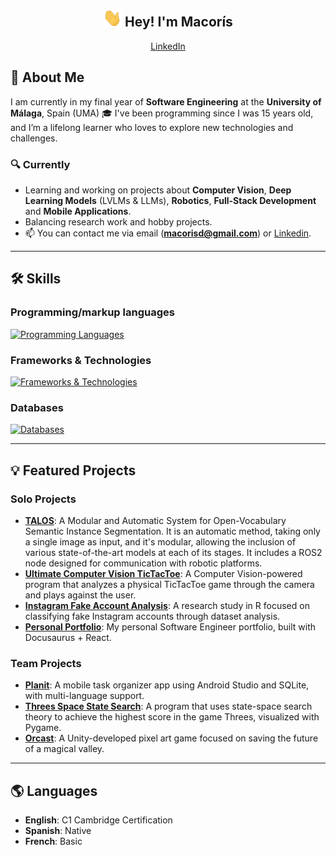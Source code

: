 <h2 align="center">
  <span>
    <img src="https://raw.githubusercontent.com/ABSphreak/ABSphreak/master/gifs/Hi.gif" width="30px">
  </span>
  Hey! I'm Macorís
</h2>


</h2>

<p align="center">
  <a href="https://www.linkedin.com/in/macorisd/" target="_blank">LinkedIn</a>
</p>

## 🌟 About Me
I am currently in my final year of **Software Engineering** at the **University of Málaga**, Spain (UMA) 🎓
I've been programming since I was 15 years old, and I’m a lifelong learner who loves to explore new technologies and challenges.

### 🔍 Currently
- Learning and working on projects about **Computer Vision**, **Deep Learning Models** (LVLMs & LLMs), **Robotics**, **Full-Stack Development** and **Mobile Applications**.
- Balancing research work and hobby projects.
- 📫 You can contact me via email (**[macorisd@gmail.com](mailto:macorisd@gmail.com)**) or [Linkedin](https://www.linkedin.com/in/macorisd/).

---

## 🛠️ Skills
### Programming/markup languages
[![Programming Languages](https://skillicons.dev/icons?i=java,python,c,cpp,cs,js,html,css,haskell,r)](https://skillicons.dev)

### Frameworks & Technologies
[![Frameworks & Technologies](https://skillicons.dev/icons?i=fastapi,spring,opencv,ros,nodejs,react,vite,bootstrap,dotnet,androidstudio,docker,unity,vercel,arduino)](https://skillicons.dev)

### Databases
[![Databases](https://skillicons.dev/icons?i=mysql,mongodb,sqlite)](https://skillicons.dev)

---

## 💡 Featured Projects
### Solo Projects
- **[TALOS](https://github.com/macorisd/TALOS)**: A Modular and Automatic System for Open-Vocabulary Semantic Instance Segmentation. It is an automatic method, taking only a single image as input, and it's modular, allowing the inclusion of various state-of-the-art models at each of its stages. It includes a ROS2 node designed for communication with robotic platforms.
- **[Ultimate Computer Vision TicTacToe](https://github.com/macorisd/U-CV-TTT)**: A Computer Vision-powered program that analyzes a physical TicTacToe game through the camera and plays against the user.
- **[Instagram Fake Account Analysis](https://github.com/macorisd/instagram-fake-account-analysis)**: A research study in R focused on classifying fake Instagram accounts through dataset analysis.
- **[Personal Portfolio](https://github.com/macorisd/portfolio)**: My personal Software Engineer portfolio, built with Docusaurus + React.


### Team Projects
- **[Planit](https://github.com/macorisd/planit)**: A mobile task organizer app using Android Studio and SQLite, with multi-language support.
- **[Threes Space State Search](https://github.com/macorisd/threes-space-state-search)**: A program that uses state-space search theory to achieve the highest score in the game Threes, visualized with Pygame.
- **[Orcast](https://yellow-beavers.itch.io/orcast)**: A Unity-developed pixel art game focused on saving the future of a magical valley. 

---

## 🌎 Languages
- **English**: C1 Cambridge Certification
- **Spanish**: Native  
- **French**: Basic  
